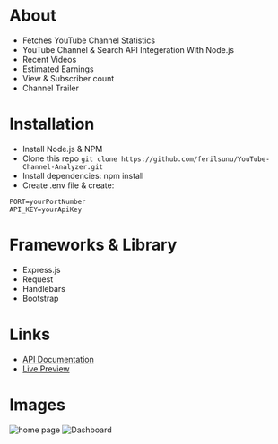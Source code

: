 # About
- Fetches YouTube Channel Statistics 
- YouTube Channel &amp; Search API Integeration With Node.js 
- Recent Videos
- Estimated Earnings
- View & Subscriber count
- Channel Trailer

# Installation
- Install Node.js & NPM
- Clone this repo ```git clone https://github.com/ferilsunu/YouTube-Channel-Analyzer.git```
- Install dependencies: npm install
- Create .env file & create: 
``` 
PORT=yourPortNumber
API_KEY=yourApiKey
```

# Frameworks & Library
- Express.js
- Request
- Handlebars
- Bootstrap

# Links
- [API Documentation](https://developers.google.com/youtube/v3/docs/search)
- [Live Preview](http://youtube-channel-analyzer.ferilsunu.me/)

# Images

![home page](https://i.ibb.co/sCRCgLF/image.png)
![Dashboard](https://i.ibb.co/YWf5Ywq/image.png)






